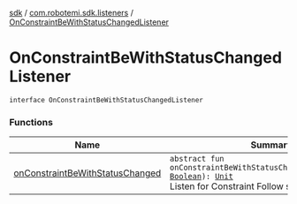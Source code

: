 [sdk](../../index.md) / [com.robotemi.sdk.listeners](../index.md) / [OnConstraintBeWithStatusChangedListener](./index.md)

# OnConstraintBeWithStatusChangedListener

`interface OnConstraintBeWithStatusChangedListener`

### Functions

| Name | Summary |
|---|---|
| [onConstraintBeWithStatusChanged](on-constraint-be-with-status-changed.md) | `abstract fun onConstraintBeWithStatusChanged(isConstraint: `[`Boolean`](https://kotlinlang.org/api/latest/jvm/stdlib/kotlin/-boolean/index.html)`): `[`Unit`](https://kotlinlang.org/api/latest/jvm/stdlib/kotlin/-unit/index.html)<br>Listen for Constraint Follow state. |
